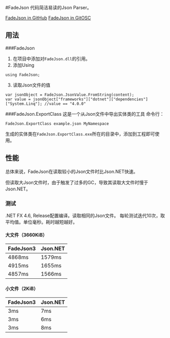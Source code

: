 #FadeJson
代码简洁易读的Json Parser。

[FadeJson in GitHub](https://github.com/YangFan789/FadeJson)
[FadeJson in GitOSC](http://git.oschina.net/fuis/FadeJson)

<script src='http://git.oschina.net/fuis/FadeJson/star_widget_preview'></script><script src='http://git.oschina.net/fuis/FadeJson/fork_widget_preview'></script>

## 用法

###FadeJson
1. 在项目中添加对`FadeJson.dll`的引用。
2. 添加Using

```
using FadeJson;
```

3. 读取Json文件的值

```
var jsonObject = FadeJson.JsonValue.FromString(content);
var value = jsonObject["frameworks"]["dotnet"]["dependencies"]["System.Linq"]; //value == "4.0.0"
```

###FadeJson.ExportClass
这是一个从Json文件中导出实体类的工具
命令行：
```
FadeJson.ExportClass example.json MyNamespace
```
生成的实体类在`FadeJson.ExportClass.exe`所在的目录中，添加到工程即可使用。

## 性能
总体来说，FadeJson在读取较小的Json文件时比Json.NET快速。

但读取大Json文件时，由于触发了过多的GC，导致其读取大文件时慢于Json.NET。

### 测试
.NET FX 4.6, Release配置编译。读取相同的Json文件。
每轮测试迭代10次，取平均值。单位毫秒。耗时越短越好。

#### 大文件（3660KiB）

|FadeJson3|Json.NET|
|---------|--------|
|4868ms   |1579ms  |
|4915ms   |1655ms  |
|4857ms   |1566ms  |

#### 小文件（2KiB）

|FadeJson3|Json.NET|
|---------|--------|
|3ms      |7ms     |
|3ms      |6ms     |
|3ms      |8ms     |